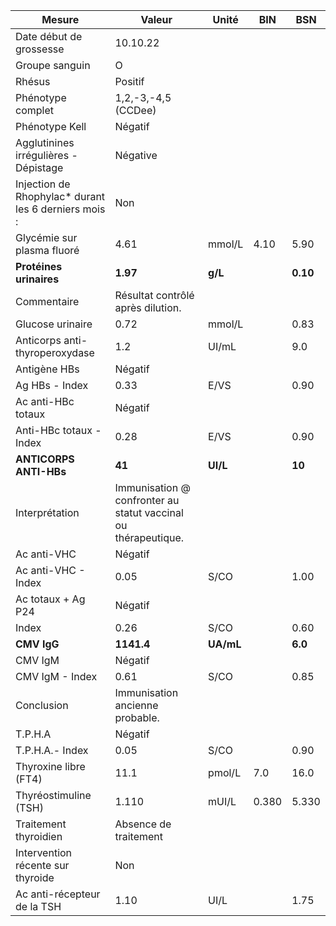 |                       Mesure                       |                            Valeur                            |  Unité  | BIN |   BSN  |
|----------------------------------------------------|--------------------------------------------------------------|---------|-----|--------|
|               Date début de grossesse              |                           10.10.22                           |         |     |        |
|                   Groupe sanguin                   |                               O                              |         |     |        |
|                       Rhésus                       |                            Positif                           |         |     |        |
|                  Phénotype complet                 |                     1,2,-3,-4,5  (CCDee)                     |         |     |        |
|                   Phénotype Kell                   |                            Négatif                           |         |     |        |
|        Agglutinines irrégulières - Dépistage       |                           Négative                           |         |     |        |
|Injection de Rhophylac* durant les 6 derniers mois :|                              Non                             |         |     |        |
|             Glycémie sur plasma fluoré             |                             4.61                             |  mmol/L | 4.10|  5.90  |
|               **Protéines urinaires**              |                           **1.97**                           | **g/L** |     |**0.10**|
|                     Commentaire                    |               Résultat contrôlé après dilution.              |         |     |        |
|                  Glucose urinaire                  |                             0.72                             |  mmol/L |     |  0.83  |
|           Anticorps anti-thyroperoxydase           |                              1.2                             |  UI/mL  |     |   9.0  |
|                    Antigène HBs                    |                            Négatif                           |         |     |        |
|                   Ag HBs - Index                   |                             0.33                             |   E/VS  |     |  0.90  |
|                 Ac anti-HBc totaux                 |                            Négatif                           |         |     |        |
|               Anti-HBc totaux - Index              |                             0.28                             |   E/VS  |     |  0.90  |
|               **ANTICORPS ANTI-HBs**               |                            **41**                            | **UI/L**|     | **10** |
|                   Interprétation                   |Immunisation @ confronter au statut vaccinal ou thérapeutique.|         |     |        |
|                     Ac anti-VHC                    |                            Négatif                           |         |     |        |
|                 Ac anti-VHC - Index                |                             0.05                             |   S/CO  |     |  1.00  |
|                 Ac totaux + Ag P24                 |                            Négatif                           |         |     |        |
|                        Index                       |                             0.26                             |   S/CO  |     |  0.60  |
|                     **CMV IgG**                    |                          **1141.4**                          |**UA/mL**|     | **6.0**|
|                       CMV IgM                      |                            Négatif                           |         |     |        |
|                   CMV IgM - Index                  |                             0.61                             |   S/CO  |     |  0.85  |
|                     Conclusion                     |                Immunisation ancienne probable.               |         |     |        |
|                       T.P.H.A                      |                            Négatif                           |         |     |        |
|                   T.P.H.A.- Index                  |                             0.05                             |   S/CO  |     |  0.90  |
|                Thyroxine libre (FT4)               |                             11.1                             |  pmol/L | 7.0 |  16.0  |
|                Thyréostimuline (TSH)               |                             1.110                            |  mUI/L  |0.380|  5.330 |
|                Traitement thyroidien               |                     Absence de traitement                    |         |     |        |
|          Intervention récente sur thyroide         |                              Non                             |         |     |        |
|             Ac anti-récepteur de la TSH            |                             1.10                             |   UI/L  |     |  1.75  |